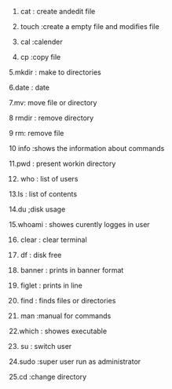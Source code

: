 1. cat : create andedit file

2. touch :create a empty file and modifies file

3. cal :calender

4. cp :copy file

5.mkdir : make to directories

6.date : date

7.mv: move file or directory

8 rmdir : remove directory

9 rm: remove file

10 info :shows the information about commands

11.pwd : present workin directory

12. who : list of users

13.ls : list of contents

14.du ;disk usage

15.whoami : showes curently logges in user

16. clear : clear terminal

17. df : disk free

18. banner : prints in banner format

19. figlet : prints in line

20. find : finds files or directories

21. man :manual for commands

22.which : showes executable

23. su : switch user

24.sudo :super user run as administrator

25.cd :change directory